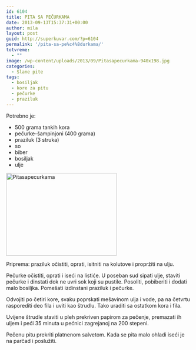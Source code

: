 ```yaml
---
id: 6104
title: PITA SA PEČURKAMA
date: 2013-09-13T15:37:31+00:00
author: mila
layout: post
guid: http://superkuvar.com/?p=6104
permalink: '/pita-sa-pe%c4%8durkama/'
totvreme:
  - ""
image: /wp-content/uploads/2013/09/Pitasapecurkama-940x198.jpg
categories:
  - Slane pite
tags:
  - bosiljak
  - kore za pitu
  - pečurke
  - praziluk
---
```

Potrebno je:

  * 500 grama tankih kora
  * pečurke-šampinjoni (400 grama)
  * praziluk (3 struka)
  * so
  * biber
  * bosiljak
  * ulje

[<img class="alignnone size-medium wp-image-6105" src="//superkuvar.com/wp-content/uploads/2013/09/Pitasapecurkama-300x225.jpg" alt="Pitasapecurkama" width="300" height="225" />](//superkuvar.com/wp-content/uploads/2013/09/Pitasapecurkama.jpg)

Priprema: praziluk očistiti, oprati, isitniti na kolutove i propržiti na ulju.

Pečurke očistiti, oprati i iseći na listiće. U poseban sud sipati ulje, staviti pečurke i dinstati dok ne uvri sok koji su pustile. Posoliti, pobiberiti i dodati malo bosiljka. Pomešati izdinstani praziluk i pečurke.

Odvojiti po četiri kore, svaku poprskati mešavinom ulja i vode, pa na četvrtu rasporediti deo fila i uviti kao štrudlu. Tako uraditi sa ostatkom kora i fila.

Uvijene štrudle staviti u pleh prekriven papirom za pečenje, premazati ih uljem i peći 35 minuta u pećnici zagrejanoj na 200 stepeni.

Pečenu pitu prekriti platnenom salvetom. Kada se pita malo ohladi iseći je na parčad i poslužiti.